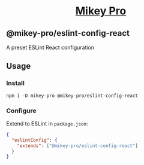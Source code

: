 <div width="100%" align="center">
  <h1>
    <a href="https://github.com/chiefmikey/mikey-pro">
      <b>Mikey Pro</b>
    </a>
  </h1>
</div>

## **@mikey-pro/eslint-config-react**

A preset ESLint React configuration

## Usage

### Install

```shell
npm i -D mikey-pro @mikey-pro/eslint-config-react
```

### Configure

Extend to ESLint in `package.json`:

```json
{
  "eslintConfig": {
    "extends": ["@mikey-pro/eslint-config-react"]
  }
}
```
